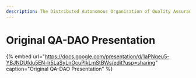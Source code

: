 ```yaml
---
description: The Distributed Autonomous Organisation of Quality Assurance
---
```


# Original QA-DAO Presentation

{% embed url="https://docs.google.com/presentation/d/1aPNqeu5-YBJNDUfdu5EN-lr5LaSyLnOcuPlkLmStBWs/edit?usp=sharing" caption="Original QA-DAO Presentation" %}



